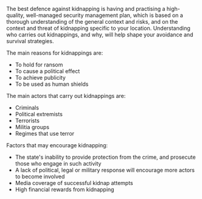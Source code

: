 [Title]: # (Why do kidnappings occur?)
[Order]: # (7)

The best defence against kidnapping is having and practising a high-quality, well-managed security management plan, which is based on a thorough understanding of the general context and risks, and on the context and threat of kidnapping specific to your location. Understanding who carries out kidnappings, and why, will help shape your avoidance and survival strategies.

The main reasons for kidnappings are:

*   To hold for ransom
*   To cause a political effect
*   To achieve publicity
*   To be used as human shields

The main actors that carry out kidnappings are:

*   Criminals
*   Political extremists
*   Terrorists
*   Militia groups
*   Regimes that use terror

Factors that may encourage kidnapping:

*   The state's inability to provide protection from the crime, and prosecute those who engage in such activity
*   A lack of political, legal or military response will encourage more actors to become involved
*   Media coverage of successful kidnap attempts
*   High financial rewards from kidnapping

